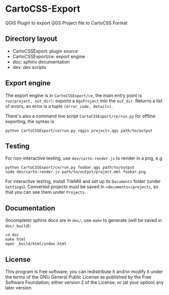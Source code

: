 # CartoCSS-Export

QGIS Plugin to export QGS Project file to CartoCSS Format


## Directory layout

- CartoCSSExport: plugin source
- CartoCSSExport/ce: export engine
- doc: sphinx documentation
- dev: dev scripts

## Export engine

The export engine is in `CartoCSSExport/ce`, the main entry point is `run(project, out_dir)`: exports a `QgsProject` into the `out_dir`.
Returns a list of errors, an error is a tuple `(error_code, details)`.

There's also a command line script `CartoCSSExport/ce/run.py` for offline exporting, the syntax is

    python CartoCSSExport/ce/run.py <qgis project>.qgs path/to/output

## Testing

For non-interactive testing, use `dev/carto-render.js` to render in a png, e.g

    python CartoCSSExport/ce/run.py foobar.qgs path/to/output
    node dev/carto-render.js path/to/output/project.mml foobar.png

For interactive testing, install TileMill and set up its `Documents` folder (under `Settings`).
Converted projects must be saved in `<documents>/projects`, so that you can see them under `Projects`.

## Documentation

(Incomplete) sphinx docs are in `doc/`, use `make` to generate (will be saved in `doc/_build`):

    cd doc
    make html
    open _build/html/index.html


## License

This program is free software; you can redistribute it and/or modify it under the terms of the 
GNU General Public License as published by the Free Software Foundation; either version 2 of the 
License, or (at your option) any later version.

